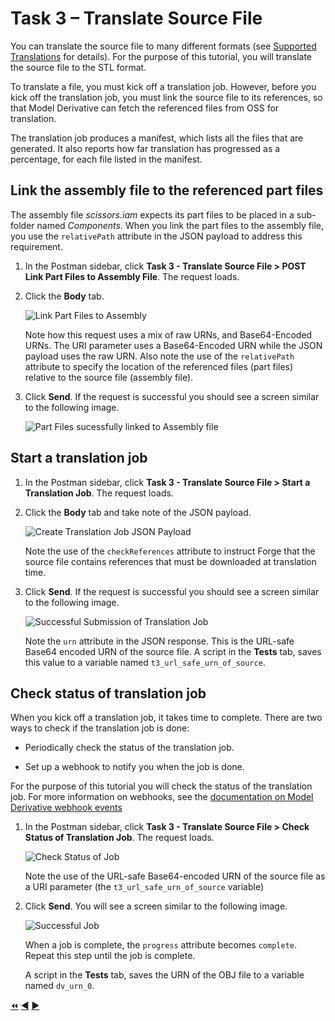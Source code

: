 # Task 3 – Translate Source File

You can translate the source file to many different formats (see [Supported Translations](https://aps.autodesk.com/en/docs/model-derivative/v2/developers_guide/supported-translations/) for details). For the purpose of this tutorial, you will translate the source file to the STL format.

To translate a file, you must kick off a translation job. However, before you kick off the translation job, you must link the source file to its references, so that Model Derivative can fetch the referenced files from OSS for translation.

The translation job produces a manifest, which lists all the files that are generated. It also reports how far translation has progressed as a percentage, for each file listed in the manifest.

## Link the assembly file to the referenced part files

The assembly file *scissors.iam* expects its part files to be placed in a sub-folder named *Components*. When you link the part files to the assembly file, you use the `relativePath` attribute in the JSON payload to address this requirement.

1. In the Postman sidebar, click **Task 3 - Translate Source File > POST Link Part Files to Assembly File**. The request loads.

2. Click the **Body** tab.

   ![Link Part Files to Assembly](../images/tutorial_03_task_03_translate_file_01.png "Link Part Files to Assembly")

   Note how this request uses a mix of raw URNs, and Base64-Encoded URNs. The URI parameter uses a Base64-Encoded URN while the JSON payload uses the raw URN. Also note the use of the `relativePath` attribute to specify the location of the referenced files (part files) relative to the source file (assembly file).

3. Click **Send**. If the request is successful you should see a screen similar to the following image.

   ![Part Files sucessfully linked to Assembly file](../images/tutorial_03_task_03_translate_file_02.png "Part Files sucessfully linked to Assembly file")

## Start a translation job

1. In the Postman sidebar, click **Task 3 - Translate Source File > Start a Translation Job**. The request loads.

2. Click the **Body** tab and take note of the JSON payload.

    ![Create Translation Job JSON Payload](../images/tutorial_03_task_03_start_translation_01.png "Create Translation Job JSON Payload")

    Note the use of the `checkReferences` attribute to instruct Forge that the source file contains references that must be downloaded at translation time.

3. Click **Send**. If the request is successful you should see a screen similar to the following image.

    ![Successful Submission of Translation Job](../images/tutorial_03_task_03_start_translation_02.png "Successful Submission of Translation Job")

    Note the `urn` attribute in the JSON response. This is the URL-safe Base64 encoded URN of the source file. A script in the **Tests** tab, saves this value to a variable named `t3_url_safe_urn_of_source`.

## Check status of translation job

When you kick off a translation job, it takes time to complete. There are two ways to check if the translation job is done:

- Periodically check the status of the translation job.

- Set up a webhook to notify you when the job is done.

For the purpose of this tutorial you will check the status of the translation job. For more information on webhooks, see the [documentation on Model Derivative webhook events](https://aps.autodesk.com/en/docs/webhooks/v1/reference/events/model_derivative_events)

1. In the Postman sidebar, click **Task 3 - Translate Source File > Check Status of Translation Job**. The request loads.

   ![Check Status of Job](../images/tutorial_03_task_03_check_status_of_translation_01.png "Check Status of Job")

   Note the use of the URL-safe Base64-encoded URN of the source file as a URI parameter (the `t3_url_safe_urn_of_source` variable)

2. Click **Send**. You will see a screen similar to the following image.

   ![Successful Job](../images/tutorial_03_task_03_check_status_of_translation_02.png "Successful Job")

   When a job is complete, the `progress` attribute becomes `complete`. Repeat this step until the job is complete.

   A script in the **Tests** tab, saves the URN of the OBJ file to a variable named `dv_urn_0`.

[:rewind:](../readme.md "readme.md") [:arrow_backward:](task-2.md "Previous task") [:arrow_forward:](task-4.md "Next task")
